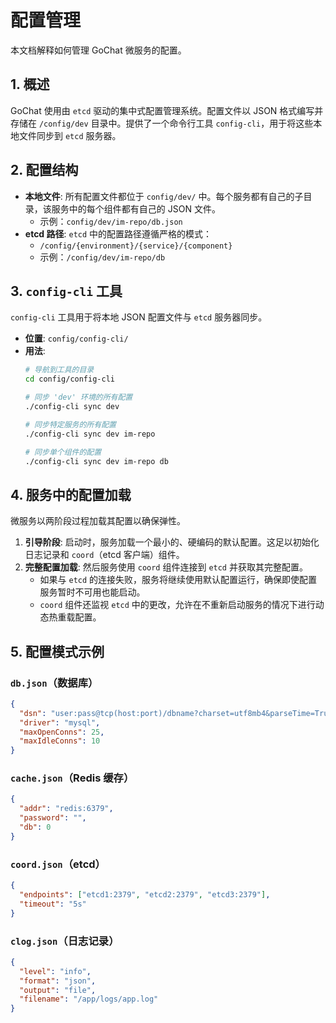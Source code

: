 # 配置管理

本文档解释如何管理 GoChat 微服务的配置。

## 1. 概述

GoChat 使用由 `etcd` 驱动的集中式配置管理系统。配置文件以 JSON 格式编写并存储在 `/config/dev` 目录中。提供了一个命令行工具 `config-cli`，用于将这些本地文件同步到 `etcd` 服务器。

## 2. 配置结构

-   **本地文件**: 所有配置文件都位于 `config/dev/` 中。每个服务都有自己的子目录，该服务中的每个组件都有自己的 JSON 文件。
    -   示例：`config/dev/im-repo/db.json`
-   **etcd 路径**: `etcd` 中的配置路径遵循严格的模式：
    -   `/config/{environment}/{service}/{component}`
    -   示例：`/config/dev/im-repo/db`

## 3. `config-cli` 工具

`config-cli` 工具用于将本地 JSON 配置文件与 `etcd` 服务器同步。

-   **位置**: `config/config-cli/`
-   **用法**:
    ```bash
    # 导航到工具的目录
    cd config/config-cli

    # 同步 'dev' 环境的所有配置
    ./config-cli sync dev

    # 同步特定服务的所有配置
    ./config-cli sync dev im-repo

    # 同步单个组件的配置
    ./config-cli sync dev im-repo db
    ```

## 4. 服务中的配置加载

微服务以两阶段过程加载其配置以确保弹性。

1.  **引导阶段**: 启动时，服务加载一个最小的、硬编码的默认配置。这足以初始化日志记录和 `coord`（etcd 客户端）组件。
2.  **完整配置加载**: 然后服务使用 `coord` 组件连接到 `etcd` 并获取其完整配置。
    -   如果与 `etcd` 的连接失败，服务将继续使用默认配置运行，确保即使配置服务暂时不可用也能启动。
    -   `coord` 组件还监视 `etcd` 中的更改，允许在不重新启动服务的情况下进行动态热重载配置。

## 5. 配置模式示例

### `db.json`（数据库）

```json
{
  "dsn": "user:pass@tcp(host:port)/dbname?charset=utf8mb4&parseTime=True&loc=Local",
  "driver": "mysql",
  "maxOpenConns": 25,
  "maxIdleConns": 10
}
```

### `cache.json`（Redis 缓存）

```json
{
  "addr": "redis:6379",
  "password": "",
  "db": 0
}
```

### `coord.json`（etcd）

```json
{
  "endpoints": ["etcd1:2379", "etcd2:2379", "etcd3:2379"],
  "timeout": "5s"
}
```

### `clog.json`（日志记录）

```json
{
  "level": "info",
  "format": "json",
  "output": "file",
  "filename": "/app/logs/app.log"
}